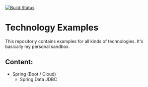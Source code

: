 [![Build Status](https://circleci.com/gh/slu-it/technology-examples/tree/master.svg?style=svg)][1]

# Technology Examples

This repositoriy contains examples for all kinds of technologies. It's basically my personal sandbox.

## Content:

- Spring (Boot / Cloud)
  - Spring Data JDBC


[1]:https://circleci.com/gh/slu-it/technology-examples/tree/master
